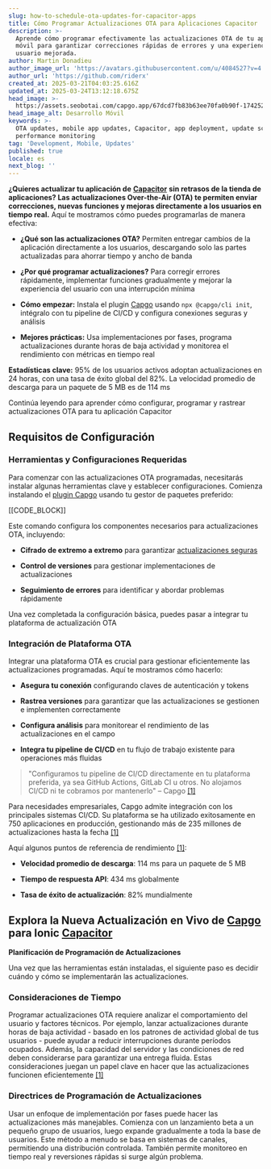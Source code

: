 ```yaml
---
slug: how-to-schedule-ota-updates-for-capacitor-apps
title: Cómo Programar Actualizaciones OTA para Aplicaciones Capacitor
description: >-
  Aprende cómo programar efectivamente las actualizaciones OTA de tu aplicación
  móvil para garantizar correcciones rápidas de errores y una experiencia de
  usuario mejorada.
author: Martin Donadieu
author_image_url: 'https://avatars.githubusercontent.com/u/4084527?v=4'
author_url: 'https://github.com/riderx'
created_at: 2025-03-21T04:03:25.616Z
updated_at: 2025-03-24T13:12:18.675Z
head_image: >-
  https://assets.seobotai.com/capgo.app/67dcd7fb83b63ee70fa0b90f-1742529933736.jpg
head_image_alt: Desarrollo Móvil
keywords: >-
  OTA updates, mobile app updates, Capacitor, app deployment, update scheduling,
  performance monitoring
tag: 'Development, Mobile, Updates'
published: true
locale: es
next_blog: ''
---
```


**¿Quieres actualizar tu aplicación de** [**Capacitor**](https://capacitorjs.com/) **sin retrasos de la tienda de aplicaciones? Las actualizaciones Over-the-Air (OTA) te permiten enviar correcciones, nuevas funciones y mejoras directamente a los usuarios en tiempo real.** Aquí te mostramos cómo puedes programarlas de manera efectiva:

-   **¿Qué son las actualizaciones OTA?** Permiten entregar cambios de la aplicación directamente a los usuarios, descargando solo las partes actualizadas para ahorrar tiempo y ancho de banda
    
-   **¿Por qué programar actualizaciones?** Para corregir errores rápidamente, implementar funciones gradualmente y mejorar la experiencia del usuario con una interrupción mínima
    
-   **Cómo empezar:** Instala el plugin [Capgo](https://capgo.app/) usando `npx @capgo/cli init`, intégralo con tu pipeline de CI/CD y configura conexiones seguras y análisis
    
-   **Mejores prácticas:** Usa implementaciones por fases, programa actualizaciones durante horas de baja actividad y monitorea el rendimiento con métricas en tiempo real
    

**Estadísticas clave:** 95% de los usuarios activos adoptan actualizaciones en 24 horas, con una tasa de éxito global del 82%. La velocidad promedio de descarga para un paquete de 5 MB es de 114 ms

Continúa leyendo para aprender cómo configurar, programar y rastrear actualizaciones OTA para tu aplicación Capacitor

## Requisitos de Configuración

### Herramientas y Configuraciones Requeridas

Para comenzar con las actualizaciones OTA programadas, necesitarás instalar algunas herramientas clave y establecer configuraciones. Comienza instalando el [plugin Capgo](https://capgo.app/plugins/) usando tu gestor de paquetes preferido:

[[CODE_BLOCK]]

Este comando configura los componentes necesarios para actualizaciones OTA, incluyendo:

-   **Cifrado de extremo a extremo** para garantizar [actualizaciones seguras](https://capgo.app/docs/plugin/cloud-mode/hybrid-update/)
    
-   **Control de versiones** para gestionar implementaciones de actualizaciones
    
-   **Seguimiento de errores** para identificar y abordar problemas rápidamente
    

Una vez completada la configuración básica, puedes pasar a integrar tu plataforma de actualización OTA

### Integración de Plataforma OTA

Integrar una plataforma OTA es crucial para gestionar eficientemente las actualizaciones programadas. Aquí te mostramos cómo hacerlo:

-   **Asegura tu conexión** configurando claves de autenticación y tokens
    
-   **Rastrea versiones** para garantizar que las actualizaciones se gestionen e implementen correctamente
    
-   **Configura análisis** para monitorear el rendimiento de las actualizaciones en el campo
    
-   **Integra tu pipeline de CI/CD** en tu flujo de trabajo existente para operaciones más fluidas
    

> "Configuramos tu pipeline de CI/CD directamente en tu plataforma preferida, ya sea GitHub Actions, GitLab CI u otros. No alojamos CI/CD ni te cobramos por mantenerlo" – Capgo [\[1\]](https://capgo.app/)

Para necesidades empresariales, Capgo admite integración con los principales sistemas CI/CD. Su plataforma se ha utilizado exitosamente en 750 aplicaciones en producción, gestionando más de 235 millones de actualizaciones hasta la fecha [\[1\]](https://capgo.app/)

Aquí algunos puntos de referencia de rendimiento [\[1\]](https://capgo.app/):

-   **Velocidad promedio de descarga**: 114 ms para un paquete de 5 MB
    
-   **Tiempo de respuesta API**: 434 ms globalmente
    
-   **Tasa de éxito de actualización**: 82% mundialmente
    

## Explora la Nueva Actualización en Vivo de [Capgo](https://capgo.app/) para Ionic [Capacitor](https://capacitorjs.com/)

**Planificación de Programación de Actualizaciones**

Una vez que las herramientas están instaladas, el siguiente paso es decidir cuándo y cómo se implementarán las actualizaciones.

### Consideraciones de Tiempo

Programar actualizaciones OTA requiere analizar el comportamiento del usuario y factores técnicos. Por ejemplo, lanzar actualizaciones durante horas de baja actividad - basado en los patrones de actividad global de tus usuarios - puede ayudar a reducir interrupciones durante períodos ocupados. Además, la capacidad del servidor y las condiciones de red deben considerarse para garantizar una entrega fluida. Estas consideraciones juegan un papel clave en hacer que las actualizaciones funcionen eficientemente [\[1\]](https://capgo.app/)

### Directrices de Programación de Actualizaciones

Usar un enfoque de implementación por fases puede hacer las actualizaciones más manejables. Comienza con un lanzamiento beta a un pequeño grupo de usuarios, luego expande gradualmente a toda la base de usuarios. Este método a menudo se basa en sistemas de canales, permitiendo una distribución controlada. También permite monitoreo en tiempo real y reversiones rápidas si surge algún problema.
